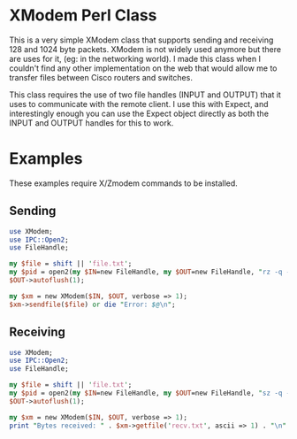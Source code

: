 XModem Perl Class
====

This is a very simple XModem class that supports sending and receiving 128 and 1024 byte packets. XModem is not widely used anymore but there are uses for it, (eg: in the networking world). I made this class when I couldn't find any other implementation on the web that would allow me to transfer files
between Cisco routers and switches.

This class requires the use of two file handles (INPUT and OUTPUT) that it uses to communicate with the remote client. I use this with Expect, and interestingly enough you can use the Expect object directly as both the INPUT and OUTPUT handles for this to work. 

Examples
====

These examples require X/Zmodem commands to be installed.

Sending
----

```perl
use XModem;
use IPC::Open2;
use FileHandle;

my $file = shift || 'file.txt';
my $pid = open2(my $IN=new FileHandle, my $OUT=new FileHandle, "rz -q -X -c -a recv.txt");
$OUT->autoflush(1);

my $xm = new XModem($IN, $OUT, verbose => 1);
$xm->sendfile($file) or die "Error: $@\n";
```    

Receiving
----

```perl
use XModem;
use IPC::Open2;
use FileHandle;

my $file = shift || 'file.txt';
my $pid = open2(my $IN=new FileHandle, my $OUT=new FileHandle, "sz -q -k -X $file 2>/dev/null");
$OUT->autoflush(1);

my $xm = new XModem($IN, $OUT, verbose => 1);
print "Bytes received: " . $xm->getfile('recv.txt', ascii => 1) . "\n" or die "Error: $@\n";
```
